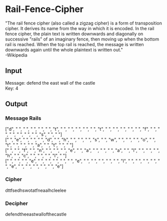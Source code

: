 # Rail-Fence-Cipher

"The rail fence cipher (also called a zigzag cipher) is a form of transposition cipher. It derives its name from the way in which it is encoded. In the rail fence cipher, the plain text is written downwards and diagonally on successive "rails" of an imaginary fence, then moving up when the bottom rail is reached. When the top rail is reached, the message is written downwards again until the whole plaintext is written out."  
-Wikipedia

## Input
Message: defend the east wall of the castle  
Key: 4

## Output
### Message Rails
["d", " ", " ", " ", " ", " ", "t", " ", " ", " ", " ", " ", "t", " ", " ", " ", " ", " ", "f", " ", " ", " ", " ", " ", " ", "s", " ", " "]  
[" ", "e", " ", " ", " ", "d", " ", "h", " ", " ", " ", "s", " ", "w", " ", " ", " ", "o", " ", "t", " ", " ", " ", "a", " ", "t", " ", " "]  
[" ", " ", "f", " ", "n", " ", " ", " ", "e", " ", "a", " ", " ", " ", "a", " ", "l", " ", " ", " ", "h", " ", "c", " ", " ", " ", "l", " "]  
[" ", " ", " ", "e", " ", " ", " ", " ", " ", "e", " ", " ", " ", " ", " ", "l", " ", " ", " ", " ", " ", "e", " ", " ", " ", " ", " ", "e"]  

### Cipher
dttfsedhswotatfneaalhcleelee

### Decipher
defendtheeastwallofthecastle
